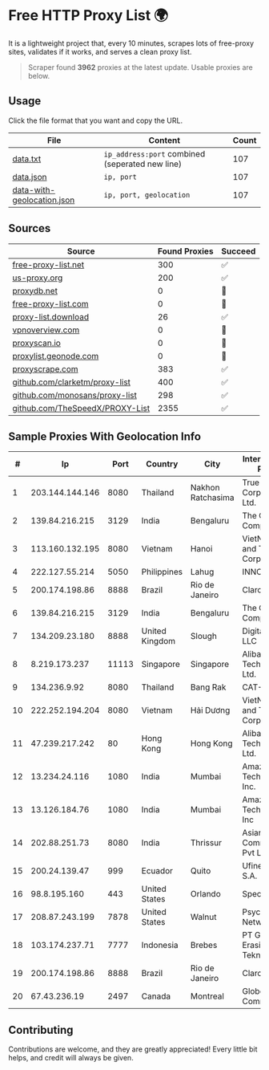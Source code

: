 
# Free HTTP Proxy List 🌍

It is a lightweight project that, every 10 minutes, scrapes lots of free-proxy sites, validates if it works, and serves a clean proxy list.


> Scraper found **3962** proxies at the latest update. Usable proxies are below.

## Usage

Click the file format that you want and copy the URL.


|File|Content|Count|
|----|-------|-----|
|[data.txt](https://raw.githubusercontent.com/themiralay/Proxy-List-World/master/data.txt)|`ip_address:port` combined (seperated new line)|107|
|[data.json](https://raw.githubusercontent.com/themiralay/Proxy-List-World/master/data.json)|`ip, port`|107|
|[data-with-geolocation.json](https://raw.githubusercontent.com/themiralay/Proxy-List-World/master/data-with-geolocation.json)|`ip, port, geolocation`|107|

## Sources

|Source|Found Proxies|Succeed|
|------|-------------|-------|
|[free-proxy-list.net](https://free-proxy-list.net)|300|✅|
|[us-proxy.org](https://www.us-proxy.org)|200|✅|
|[proxydb.net](http://proxydb.net)|0|🚫|
|[free-proxy-list.com](https://free-proxy-list.com/?page=&port=&type%5B%5D=http&type%5B%5D=https&up_time=0&search=Search)|0|🚫|
|[proxy-list.download](https://www.proxy-list.download/HTTP)|26|✅|
|[vpnoverview.com](https://vpnoverview.com/privacy/anonymous-browsing/free-proxy-servers)|0|🚫|
|[proxyscan.io](https://www.proxyscan.io)|0|🚫|
|[proxylist.geonode.com](https://proxylist.geonode.com/api/proxy-list?limit=300&page=1&sort_by=lastChecked&sort_type=desc&protocols=http,https)|0|🚫|
|[proxyscrape.com](https://api.proxyscrape.com/v2/?request=displayproxies&protocol=http&timeout=10000&country=all&ssl=all&anonymity=all)|383|✅|
|[github.com/clarketm/proxy-list](https://raw.githubusercontent.com/clarketm/proxy-list/master/proxy-list-raw.txt)|400|✅|
|[github.com/monosans/proxy-list](https://raw.githubusercontent.com/monosans/proxy-list/main/proxies/http.txt)|298|✅|
|[github.com/TheSpeedX/PROXY-List](https://raw.githubusercontent.com/TheSpeedX/PROXY-List/master/http.txt)|2355|✅|


## Sample Proxies With Geolocation Info

|#|Ip|Port|Country|City|Internet Service Provider|
|-|--|----|-------|----|-------------------------|
|1|203.144.144.146|8080|Thailand|Nakhon Ratchasima|True Internet Corporation CO. Ltd.|
|2|139.84.216.215|3129|India|Bengaluru|The Constant Company, LLC|
|3|113.160.132.195|8080|Vietnam|Hanoi|VietNam Post and Telecom Corporation|
|4|222.127.55.214|5050|Philippines|Lahug|INNOVE|
|5|200.174.198.86|8888|Brazil|Rio de Janeiro|Claro S.A|
|6|139.84.216.215|3129|India|Bengaluru|The Constant Company, LLC|
|7|134.209.23.180|8888|United Kingdom|Slough|DigitalOcean, LLC|
|8|8.219.173.237|11113|Singapore|Singapore|Alibaba (US) Technology Co., Ltd.|
|9|134.236.9.92|8080|Thailand|Bang Rak|CAT-BB|
|10|222.252.194.204|8080|Vietnam|Hải Dương|VietNam Post and Telecom Corporation|
|11|47.239.217.242|80|Hong Kong|Hong Kong|Alibaba (US) Technology Co., Ltd.|
|12|13.234.24.116|1080|India|Mumbai|Amazon Technologies Inc.|
|13|13.126.184.76|1080|India|Mumbai|Amazon Technologies Inc|
|14|202.88.251.73|8080|India|Thrissur|Asianet Satellite Communications Pvt Ltd|
|15|200.24.139.47|999|Ecuador|Quito|Ufinet Panama S.A.|
|16|98.8.195.160|443|United States|Orlando|Spectrum|
|17|208.87.243.199|7878|United States|Walnut|Psychz Networks|
|18|103.174.237.71|7777|Indonesia|Brebes|PT Global Erasiber Teknologi|
|19|200.174.198.86|8888|Brazil|Rio de Janeiro|Claro S.A|
|20|67.43.236.19|2497|Canada|Montreal|GloboTech Communications|



## Contributing

Contributions are welcome, and they are greatly appreciated! Every
little bit helps, and credit will always be given.

